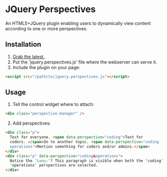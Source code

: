 JQuery Perspectives
===================
An HTML5+JQuery plugin enabling users to dynamically view content according to
one or more perspectives.

Installation
------------
1. [Grab the latest.](https://github.com/DogFoodSoftware/jquery-perspectives/archive/master.zip)
2. Put the 'jquery.perspectives.js' file where the webserver can serve it.
3. Include the plugin on your page:
```HTML
<script src="/path/to/jquery.perspectives.js"></script>
```

Usage
-----
1. Tell the control widget where to attach:

```HTML
<div class="perspective-manager" />
```
2. Add perspectives:
```HTML
<div class="p">
  Text for everyone. <span data-perspective="coding">Text for
  coders. </span>On to another topic. <span data-perspective="coding
  operations">Mention something for coders and/or admins.</span>
</div>
<div class="p" data-perspective="coding&operations">
  Notice the '&amp;'? This paragraph is visible when both the 'coding' and
  'operations' perspectives are selected.
</div>
```

